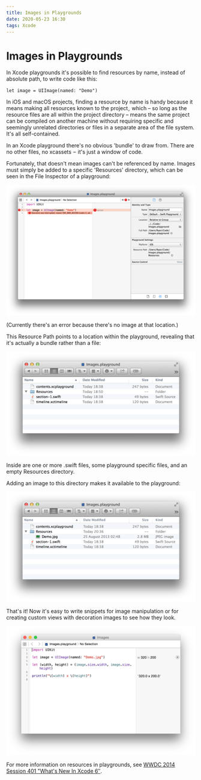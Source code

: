 ```yaml
---
title: Images in Playgrounds
date: 2020-05-23 16:30
tags: Xcode
---
```


# Images in Playgrounds

In Xcode playgrounds it's possible to find resources by name, instead of absolute path, to write code like this:

```
let image = UIImage(named: "Demo")
```

In iOS and macOS projects, finding a resource by name is handy because it means making all resources known to the project ,  which – so long as the resource files are all within the project directory – means the same project can be compiled on another machine without requiring specific and seemingly unrelated directories or files in a separate area of the file system. It's all self-contained.

In an Xcode playground there's no obvious 'bundle' to draw from. There are no other files, no xcassets  –  it's just a window of code.

Fortunately, that doesn't mean images can't be referenced by name. Images must simply be added to a specific 'Resources' directory, which can be seen in the File Inspector of a playground:

![](/assets/images/2020/05/playground-image-bad-access.png)

(Currently there's an error because there's no image at that location.)

This Resource Path points to a location within the playground, revealing that it's actually a bundle rather than a file:

![](/assets/images/2020/05/playground-bundle-contents.png)

Inside are one or more .swift files, some playground specific files, and an empty Resources directory.

Adding an image to this directory makes it available to the playground:

![](/assets/images/2020/05/playground-bundle-with-image.png)

That's it! Now it's easy to write snippets for image manipulation or for creating custom views with decoration images to see how they look.

![](/assets/images/2020/05/playground-with-image.png)

For more information on resources in playgrounds, see [WWDC 2014 Session 401 "What's New In Xcode 6″](https://developer.apple.com/videos/wwdc/2014/).
